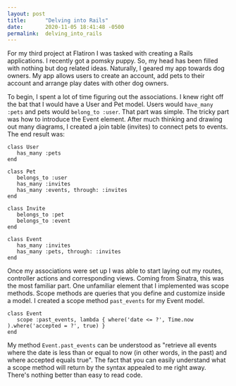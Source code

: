 ```yaml
---
layout: post
title:      "Delving into Rails"
date:       2020-11-05 18:41:48 -0500
permalink:  delving_into_rails
---
```



For my third project at Flatiron I was tasked with creating a Rails applications. I recently got a pomsky puppy. So, my head has been filled with nothing but dog related ideas. Naturally, I geared my app towards dog owners. My app allows users to create an account, add pets to their account and arrange play dates with other dog owners. 

To begin, I spent a lot of time figuring out the associations. I knew right off the bat that I would have a User and Pet model. Users would `have_many :pets` and pets would `belong_to :user`. That part was simple. The tricky part was how to introduce the Event element. After much thinking and drawing out many diagrams, I created a join table (invites) to connect pets to events. The end result was:


```
class User
   has_many :pets
end

class Pet
   belongs_to :user
   has_many :invites
   has_many :events, through: :invites
end

class Invite
   belongs_to :pet
   belongs_to :event
end

class Event
   has_many :invites
   has_many :pets, through: :invites
end
```

Once my associations were set up I was able to start laying out my routes, controller actions and corresponding views. Coming from Sinatra, this was the most familiar part. One unfamiliar element that I implemented was scope methods. Scope methods are queries that you define and customize inside a model. I created a scope method `past_events` for my Event model. 

```
class Event
   scope :past_events, lambda { where('date <= ?', Time.now ).where('accepted = ?', true) }
end
```

My method `Event.past_events` can be understood as "retrieve all events where the date is less than or equal to now (in other words, in the past) and where accepted equals true". The fact that you can easily understand what a scope method will return by the syntax appealed to me right away. There's nothing better than easy to read code.




